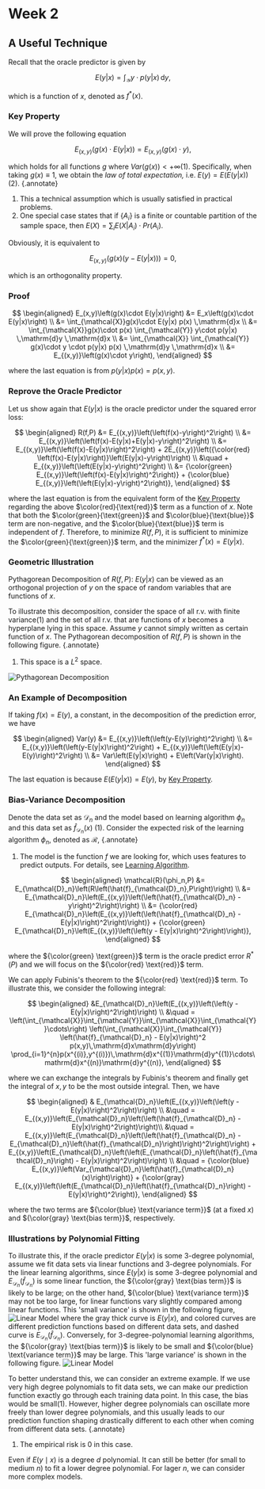 # Week 2

## A Useful Technique

Recall that the oracle predictor is given by

$$
E(y|x) = \int_{\mathcal{Y}} y\cdot p(y|x) \,\mathrm{d}y,
$$

which is a function of $x$, denoted as $f^*(x)$.

### Key Property

We will prove the following equation

$$
E_{(x,y)}\left(g(x)\cdot E(y|x)\right) = E_{(x,y)}\left(g(x)\cdot y\right),
$$

which holds for all functions $g$ where $Var\left(g(x)\right)<+\infty$(1). Specifically, when taking $g(x)\equiv 1$, we obtain the *law of total expectation,* i.e. $E\left(y\right) = E\left(E(y|x)\right)$(2).
{.annotate}

1. This a technical assumption which is usually satisfied in practical problems.
2. One special case states that if $\left\{A_i\right\}$ is a finite or countable partition of the sample space, then $E(X)=\sum_i E\left(X | A_i\right) \cdot Pr\left(A_i\right)$.

Obviously, it is equivalent to

$$
E_{(x,y)}\left(g(x)\left(y-E(y|x)\right)\right) = 0,
$$

which is an orthogonality property.

### Proof

$$
\begin{aligned}
E_(x,y)\left(g(x)\cdot E(y|x)\right) 
&= E_x\left(g(x)\cdot E(y|x)\right) \\
&= \int_{\mathcal{X}}g(x)\cdot E(y|x) p(x) \,\mathrm{d}x \\
&= \int_{\mathcal{X}}g(x)\cdot p(x) \int_{\mathcal{Y}} y\cdot p(y|x) \,\mathrm{d}y \,\mathrm{d}x \\
&= \int_{\mathcal{X}} \int_{\mathcal{Y}} g(x)\cdot y \cdot p(y|x) p(x) \,\mathrm{d}y \,\mathrm{d}x \\
&= E_{(x,y)}\left(g(x)\cdot y\right),
\end{aligned}
$$

where the last equation is from $p(y|x) p(x) = p(x,y)$.

### Reprove the Oracle Predictor

Let us show again that $E(y|x)$ is the oracle predictor under the squared error loss:

$$
\begin{aligned}
R(f,P) 
&= E_{(x,y)}\left(\left(f(x)-y\right)^2\right) \\
&= E_{(x,y)}\left(\left(f(x)-E(y|x)+E(y|x)-y\right)^2\right) \\
&= E_{(x,y)}\left(\left(f(x)-E(y|x)\right)^2\right) + 2E_{(x,y)}\left({\color{red} \left(f(x)-E(y|x)\right)}\left(E(y|x)-y\right)\right) \\ 
&\quad + E_{(x,y)}\left(\left(E(y|x)-y\right)^2\right) \\
&= {\color{green} E_{(x,y)}\left(\left(f(x)-E(y|x)\right)^2\right)} + {\color{blue} E_{(x,y)}\left(\left(E(y|x)-y\right)^2\right)},
\end{aligned}
$$

where the last equation is from the equivalent form of the [Key Property](#key-property) regarding the above $\color{red}{\text{red}}$ term as a function of $x$.
Note that both the $\color{green}{\text{green}}$ and $\color{blue}{\text{blue}}$ term are non-negative, and the $\color{blue}{\text{blue}}$ term is independent of $f$. Therefore, to minimize $R(f,P)$, it is sufficient to minimize the $\color{green}{\text{green}}$ term, and the minimizer $f^*(x) = E(y|x)$.

### Geometric Illustration

Pythagorean Decomposition of $R(f,P)$: $E(y|x)$ can be viewed as an orthogonal projection of $y$ on the space of random variables that are functions of $x$. 

To illustrate this decomposition, consider the space of all r.v. with finite variance(1) and the set of all r.v. that are functions of $x$ becomes a hyperplane lying in this space. Assume $y$ cannot simply written as certain function of $x$. The Pythagorean decomposition of $R(f,P)$ is shown in the following figure. 
{.annotate}

1. This space is a $L^2$ space. 

![Pythagorean Decomposition](stat541_week201.svg "Pythagorean Decomposition")

### An Example of Decomposition

If taking $f(x)=E(y)$, a constant, in the decomposition of the prediction error, we have

$$
\begin{aligned}
    Var(y)
    &= E_{(x,y)}\left(\left(y-E(y)\right)^2\right) \\
    &= E_{(x,y)}\left(\left(y-E(y|x)\right)^2\right) + E_{(x,y)}\left(\left(E(y|x)-E(y)\right)^2\right) \\
    &= Var\left(E(y|x)\right) + E\left(Var(y|x)\right). 
\end{aligned}
$$

The last equation is because $E\left(E(y|x)\right) = E(y)$, by [Key Property](#key-property). 

### Bias-Variance Decomposition

Denote the data set as $\mathcal{D}_n$ and the model based on learning algorithm $\phi_n$ and this data set as $\hat{f}_{\mathcal{D}_n}(x)$ (1). Consider the expected risk of the learning algorithm $\phi_n$, denoted as $\mathcal{R}$, 
{.annotate}

1. The model is the function $f$ we are looking for, which uses features to predict outputs. For details, see [Learning Algorithm](/notes/lecture_notes/stat541_week1#learning-algorithm). 

$$
\begin{aligned}
    \mathcal{R}(\phi_n,P)
    &= E_{\mathcal{D}_n}\left(R\left(\hat{f}_{\mathcal{D}_n},P\right)\right) \\
    &= E_{\mathcal{D}_n}\left(E_{(x,y)}\left(\left(\hat{f}_{\mathcal{D}_n} - y\right)^2\right)\right) \\
    &= {\color{red} E_{\mathcal{D}_n}\left(E_{(x,y)}\left(\left(\hat{f}_{\mathcal{D}_n} - E(y|x)\right)^2\right)\right)} + {\color{green} E_{\mathcal{D}_n}\left(E_{(x,y)}\left(\left(y - E(y|x)\right)^2\right)\right)}, 
\end{aligned}
$$

where the ${\color{green} \text{green}}$ term is the oracle predict error $R^*(P)$ and we will focus on the ${\color{red} \text{red}}$ term. 

We can apply Fubinis's theorem to the ${\color{red} \text{red}}$ term. To illustrate this, we consider the following integral: 

$$
\begin{aligned}
    &E_{\mathcal{D}_n}\left(E_{(x,y)}\left(\left(y - E(y|x)\right)^2\right)\right) \\
    &\quad = \left(\int_{\mathcal{X}}\int_{\mathcal{Y}}\int_{\mathcal{X}}\int_{\mathcal{Y}}\cdots\right) \left(\int_{\mathcal{X}}\int_{\mathcal{Y}} \left(\hat{f}_{\mathcal{D}_n} - E(y|x)\right)^2 p(x,y)\,\mathrm{d}x\mathrm{d}y\right) \prod_{i=1}^{n}p(x^{(i)},y^{(i)})\,\mathrm{d}x^{(1)}\mathrm{d}y^{(1)}\cdots\mathrm{d}x^{(n)}\mathrm{d}y^{(n)},  
\end{aligned}
$$

where we can exchange the integrals by Fubinis's theorem and finally get the integral of $x,y$ to be the most outside integral. Then, we have 

$$
\begin{aligned}
    & E_{\mathcal{D}_n}\left(E_{(x,y)}\left(\left(y - E(y|x)\right)^2\right)\right) \\
    &\quad = E_{(x,y)}\left(E_{\mathcal{D}_n}\left(\left(\hat{f}_{\mathcal{D}_n} - E(y|x)\right)^2\right)\right)\\
    &\quad = E_{(x,y)}\left(E_{\mathcal{D}_n}\left(\left(\hat{f}_{\mathcal{D}_n} - E_{\mathcal{D}_n}\left(\hat{f}_{\mathcal{D}_n}\right)\right)^2\right)\right) + E_{(x,y)}\left(E_{\mathcal{D}_n}\left(\left(E_{\mathcal{D}_n}\left(\hat{f}_{\mathcal{D}_n}\right) - E(y|x)\right)^2\right)\right) \\
    &\quad = {\color{blue} E_{(x,y)}\left(Var_{\mathcal{D}_n}\left(\hat{f}_{\mathcal{D}_n}(x)\right)\right)} + {\color{gray} E_{(x,y)}\left(\left(E_{\mathcal{D}_n}\left(\hat{f}_{\mathcal{D}_n}\right) - E(y|x)\right)^2\right)}, 
\end{aligned}
$$

where the two terms are ${\color{blue} \text{variance term}}$ (at a fixed $x$) and ${\color{gray} \text{bias term}}$, respectively. 

### Illustrations by Polynomial Fitting

To illustrate this, if the oracle predictor $E(y|x)$ is some 3-degree polynomial, assume we fit data sets via linear functions and 3-degree polynomials. For the linear learning algorithms, since $E(y|x)$ is some 3-degree polynomial and $E_{\mathcal{D}_n}\left(\hat{f}_{\mathcal{D}_n}\right)$ is some linear function, the ${\color{gray} \text{bias term}}$ is likely to be large; on the other hand, ${\color{blue} \text{variance term}}$ may not be too large, for linear functions vary slightly compared among linear functions. This 'small variance' is shown in the following figure, 
![Linear Model](stat541_week202.svg "Linear Model") 
where the gray thick curve is $E(y|x)$, and  colored curves are different prediction functions based on different data sets, and dashed curve is $E_{\mathcal{D}_n}\left(\hat{f}_{\mathcal{D}_n}\right)$. Conversely, for 3-degree-polynomial learning algorithms, the ${\color{gray} \text{bias term}}$ is likely to be small and ${\color{blue} \text{variance term}}$ may be large. This 'large variance' is shown in the following figure. 
![Linear Model](stat541_week203.svg "Linear Model")

To better understand this, we can consider an extreme example. If we use very high degree polynomials to fit data sets, we can make our prediction function exactly go through each training data point. In this case, the bias would be small(1). However, higher degree polynomials can oscillate more freely than lower degree polynomials, and this usually leads to our prediction function shaping drastically different to each other when coming from different data sets. 
{.annotate}

1. The empirical risk is 0 in this case. 

Even if $E(y\mid x)$ is a degree $d$ polynomial. It can still be better (for small to medium $n$) to fit a lower degree polynomial. For lager $n$, we can consider more complex models.  